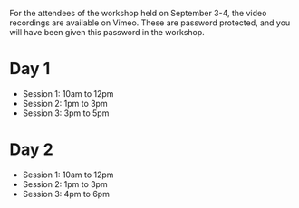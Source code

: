 For the attendees of the workshop held on September 3-4, the video recordings are available on Vimeo.
These are password protected, and you will have been given this password in the workshop.

# Day 1

* Session 1: 10am to 12pm
* Session 2: 1pm to 3pm
* Session 3: 3pm to 5pm

# Day 2

* Session 1: 10am to 12pm
* Session 2: 1pm to 3pm
* Session 3: 4pm to 6pm

